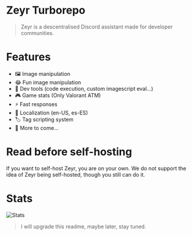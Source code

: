 # Zeyr Turborepo
> Zeyr is a descentralised Discord assistant made for developer communities.

# Features
- 🖼 Image manipulation
- 😂 Fun image manipulation
- 🔧 Dev tools (code execution, custom imagescript eval...)
- 🎮 Game stats (Only Valorant ATM)
- ⚡ Fast responses
- 📙 Localization (en-US, es-ES)
- 🏷 Tag scripting system
- 🤗 More to come...

# Read before self-hosting
If you want to self-host Zeyr, you are on your own. We do not support the idea of Zeyr being self-hosted, though you still can do it.

# Stats
![Stats](https://repobeats.axiom.co/api/embed/f3c29277abeffec2f7e64ba3a230fafba493513f.svg "Repo stats")

> I will upgrade this readme, maybe later, stay tuned.